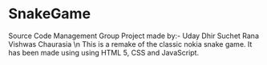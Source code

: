 # SnakeGame
Source Code Management Group Project made by:- 
Uday Dhir
Suchet Rana
Vishwas Chaurasia \n
This is a remake of the classic nokia snake game.
It has been made using using HTML 5, CSS and JavaScript.

